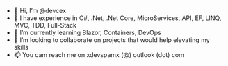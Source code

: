 - 👋 Hi, I’m @devcex
- 👀 I have experience in C#, .Net, .Net Core, MicroServices, API, EF, LINQ, MVC, TDD, Full-Stack
- 🌱 I’m currently learning Blazor, Containers, DevOps
- 💞️ I’m looking to collaborate on projects that would help elevating my skills 
- 📫 You cam reach me on xdevspamx (@) outlook (dot) com

<!---
devcex/devcex is a ✨ special ✨ repository because its `README.md` (this file) appears on your GitHub profile.
You can click the Preview link to take a look at your changes.
--->

